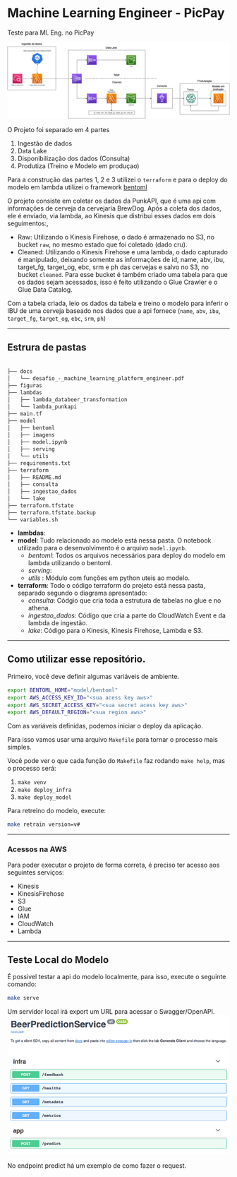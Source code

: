 # Machine Learning Engineer - PicPay
Teste para Ml. Eng. no PicPay

![Diagrama](figuras/Diagrama.png)

O Projeto foi separado em 4 partes

1. Ingestão de dados
2. Data Lake
3. Disponibilização dos dados (Consulta)
4. Produtiza (Treino e Modelo em produçao)

Para a construção das partes 1, 2 e 3 utilizei o `terraform` e para o deploy do modelo em lambda utilizei o framework [bentoml](https://docs.bentoml.org/en/latest/)


O projeto consiste em coletar os dados da PunkAPI, que é uma api com informações de cerveja da cervejaria BrewDog. Após a coleta dos dados, ele é enviado, via lambda, ao Kinesis que distribui esses dados em dois seguimentos:, 
 - Raw: Utilizando o Kinesis Firehose, o dado é armazenado no S3, no bucket `raw`, no mesmo estado que foi coletado (dado cru).
 - Cleaned: Utilizando o Kinesis Firehose e uma lambda, o dado capturado é manipulado, deixando somente as informações de id,
name, abv, ibu, target_fg, target_og, ebc, srm e ph das cervejas e salvo no S3, no bucket `cleaned`. Para esse bucket é também criado uma tabela para que os dados sejam acessados, isso é feito utilizando o Glue Crawler e o Glue Data Catalog.

Com a tabela criada, leio os dados da tabela e treino o modelo para inferir o IBU de uma cerveja baseado nos dados que a api fornece (`name`, `abv`, `ibu`, `target_fg`, `target_og`, `ebc`, `srm`, `ph`)
***
## Estrura de pastas

```

├── docs
│   └── desafio_-_machine_learning_platform_engineer.pdf
├── figuras
├── lambdas
│   ├── lambda_databeer_transformation
│   └── lambda_punkapi
├── main.tf
├── model
│   ├── bentoml
│   ├── imagens
│   ├── model.ipynb
│   ├── serving
│   └── utils
├── requirements.txt
├── terraform
│   ├── README.md
│   ├── consulta
│   ├── ingestao_dados
│   └── lake
├── terraform.tfstate
├── terraform.tfstate.backup
└── variables.sh
```
- **lambdas**: 
- **model**: Tudo relacionado ao modelo está nessa pasta. O notebook utilizado para o desenvolvimento é o arquivo `model.ipynb`.
    - *bentoml*: Todos os arquivos necessários para deploy do modelo em lambda utilizando o bentoml.
    - *serving*:
    - *utils* : Módulo com funções em python uteis ao modelo.
- **terraform**: Todo o código terraform do projeto está nessa pasta, separado segundo o diagrama apresentado:
    - *consulta*: Códgio que cria toda a estrutura de tabelas no glue e no athena.
    - *ingestao_dados*: Código que cria a parte do CloudWatch Event e da lambda de ingestão.
    - *lake*: Código para o Kinesis, Kinesis Firehose, Lambda e S3.


***

## Como utilizar esse repositório.

Primeiro, você deve definir algumas variáveis de ambiente.

```bash
export BENTOML_HOME="model/bentoml"
export AWS_ACCESS_KEY_ID="<sua acess key aws>"
export AWS_SECRET_ACCESS_KEY="<sua secret acess key aws>"
export AWS_DEFAULT_REGION="<sua region aws>"
```

Com as variáveis definidas, podemos iniciar o deploy da aplicação.

Para isso vamos usar uma arquivo `Makefile` para tornar o processo mais simples.

Você pode ver o que cada função do `Makefile` faz rodando `make help`, mas o processo será:

1. `make venv` 
2. `make deploy_infra`
3. `make deploy_model`

Para retreino do modelo, execute:

```bash
make retrain version=v#
```
***
### Acessos na AWS
Para poder executar o projeto de forma correta, é preciso ter acesso aos seguintes serviços:
- Kinesis
- KinesisFirehose
- S3
- Glue
- IAM
- CloudWatch
- Lambda
***

## Teste Local do Modelo

É possivel testar a api do modelo localmente, para isso, execute o seguinte comando:

```bash
make serve
```
Um servidor local irá export um URL para acessar o Swagger/OpenAPI.
![Diagrama](figuras/Swagger.png)

No endpoint predict há um exemplo de como fazer o request.
